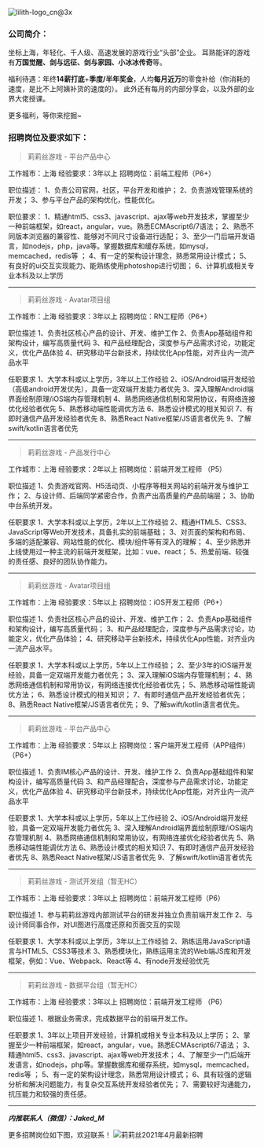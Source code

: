 ![lilith-logo_cn@3x](https://user-images.githubusercontent.com/14799339/110455392-5a9c2680-8103-11eb-9e8b-5e25a55a7015.png)


### 公司简介：

坐标上海，年轻化、千人级、高速发展的游戏行业“头部”企业。
耳熟能详的游戏有**万国觉醒、剑与远征、剑与家园、小冰冰传奇**等。

福利待遇：年终**14薪打底**+**季度/半年奖金**，人均**每月近万**的零食补给（你消耗的速度，是比不上阿姨补货的速度的）。
此外还有每月的内部分享会，以及外部的业界大佬授课。

更多福利，等你来挖掘~


### 招聘岗位及要求如下：


> 莉莉丝游戏 - 平台产品中心

工作城市：上海
经验要求：3年以上
招聘岗位：前端工程师（P6+）

职位描述：
1、负责公司官网，社区，平台开发和维护；
2、负责游戏管理系统的开发；
3、参与平台产品的架构优化，性能优化。

职位要求：
1、精通html5、css3、javascript、ajax等web开发技术，掌握至少一种前端框架，如react，angular，vue。熟悉ECMAscript6/7语法；
2、熟悉不同版本浏览器的兼容性、能够对不同尺寸设备进行适配；
3、至少一门后端开发语言，如nodejs，php，java等。掌握数据库和缓存系统，如mysql，memcached，redis等 ；
4、有一定的架构设计理念，熟悉常用设计模式；
5、有良好的ui交互实现能力、能熟练使用photoshop进行切图；
6、计算机或相关专业本科及以上学历

----------------------------------------------------------

> 莉莉丝游戏 - Avatar项目组

工作城市：上海
经验要求：3年以上
招聘岗位：RN工程师（P6+）

职位描述
1、负责社区核心产品的设计、开发、维护工作
2、负责App基础组件和架构设计，编写高质量代码
3、和产品经理配合，深度参与产品需求讨论，功能定义，优化产品体验
4、研究移动平台新技术，持续优化App性能，对齐业内一流产品水平

任职要求
1、大学本科或以上学历，3年以上工作经验
2、iOS/Android端开发经验（高级android开发优先），具备一定双端开发能力者优先
3、深入理解Android端界面绘制原理/iOS端内存管理机制
4、熟悉网络通信机制和常用协议，有网络连接优化经验者优先
5、熟悉移动端性能调优方法
6、熟悉设计模式的相关知识
7、有即时通信产品开发经验者优先
8、熟悉React Native框架/JS语言者优先
9、了解swift/kotlin语言者优先

----------------------------------------------------------

> 莉莉丝游戏 - 产品发行中心

工作城市：上海
经验要求：2年以上
招聘岗位：前端开发工程师 （P5）

职位描述
1、负责游戏官网、H5活动页、小程序等相关网站的前端开发与维护工作；
2、与设计师、后端同学紧密合作，负责产出高质量的产品前端层；
3、协助中台系统开发。

任职要求
1、大学本科或以上学历，2年以上工作经验
2、精通HTML5、CSS3、JavaScript等Web开发技术，具备扎实的前端基础；
3、对页面的架构和布局、多端的适配兼容、网站性能的优化、模块/组件等有深入的理解；
4、至少熟悉并上线使用过一种主流的前端开发框架，比如：vue、react；
5、热爱前端、较强的责任感、良好的团队协作能力。

----------------------------------------------------------

> 莉莉丝游戏 - Avatar项目组

工作城市：上海
经验要求：5年以上
招聘岗位：iOS开发工程师（P6+）

职位描述
1、负责社区核心产品的设计、开发、维护工作；
2、负责App基础组件和架构设计，编写高质量代码；
3、和产品经理配合，深度参与产品需求讨论，功能定义，优化产品体验；
4、研究移动平台新技术，持续优化App性能，对齐业内一流产品水平。


任职要求
1、大学本科或以上学历，5年以上工作经验；
2、至少3年的iOS端开发经验，具备一定双端开发能力者优先；
3、深入理解iOS端内存管理机制；
4、熟悉网络通信机制和常用协议，有网络连接优化经验者优先；
5、熟悉移动端性能调优方法；
6、熟悉设计模式的相关知识；
7、有即时通信产品开发经验者优先；
8、熟悉React Native框架/JS语言者优先；
9、了解swift/kotlin语言者优先。

----------------------------------------------------------

> 莉莉丝游戏 - 平台产品中心

工作城市：上海
经验要求：5年以上
招聘岗位：客户端开发工程师（APP组件）（P6+）

职位描述
1、负责IM核心产品的设计、开发、维护工作
2、负责App基础组件和架构设计，编写高质量代码
3、和产品经理配合，深度参与产品需求讨论，功能定义，优化产品体验
4、研究移动平台新技术，持续优化App性能，对齐业内一流产品水平


任职要求
1、大学本科或以上学历，5年以上工作经验
2、iOS/Android端开发经验，具备一定双端开发能力者优先
3、深入理解Android端界面绘制原理/iOS端内存管理机制
4、熟悉网络通信机制和常用协议，有网络连接优化经验者优先
5、熟悉移动端性能调优方法
6、熟悉设计模式的相关知识
7、有即时通信产品开发经验者优先
8、熟悉React Native框架/JS语言者优先
9、了解swift/kotlin语言者优先

----------------------------------------------------------

> 莉莉丝游戏 - 测试开发组（暂无HC）

工作城市：上海
经验要求：3年以上
招聘岗位：前端开发工程师（P6）

职位描述
1、参与莉莉丝游戏内部测试平台的研发并独立负责前端开发工作
2、与设计师同事合作，对UI图进行高度还原和页面交互的实现

任职要求
1、大学本科或以上学历，3年以上工作经验
2、熟练运用JavaScript语言与HTML5、CSS3等技术
3、熟悉模块化，熟练运用主流的Web端JS库和开发框架，例如：Vue、Webpack、React等
4、有node开发经验优先

----------------------------------------------------------

> 莉莉丝游戏 - 数据平台组（暂无HC）

工作城市：上海
经验要求：3年以上
招聘岗位：前端开发工程师 （P6）

职位描述
1、根据业务需求，完成数据平台的前端开发工作。

任职要求
1、3年以上项目开发经验，计算机或相关专业本科及以上学历；
2、掌握至少一种前端框架，如react，angular，vue。熟悉ECMAscript6/7语法；
3、精通html5、css3、javascript、ajax等web开发技术；
4、了解至少一门后端开发语言，如nodejs，php等。掌握数据库和缓存系统，如mysql，memcached，redis等 ；
5、有一定的架构设计理念，熟悉常用设计模式；
6、具有较强的逻辑分析和解决问题能力，有复杂交互系统开发经验者优先；
7、需要较好沟通能力，抗压能力和较强的责任感。

----------------------------------------------------------

 **_内推联系人（微信）：Jaked_M_**


更多招聘岗位如下图，欢迎联系！
![莉莉丝2021年4月最新招聘](https://user-images.githubusercontent.com/14799339/115856488-25ebf080-a45f-11eb-98b0-cbb9fcf091ee.png)

